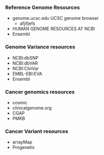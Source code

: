 ### Reference Genome Resources
* genome.ucsc.edu UCSC genome browser
  * afjifjefs 
* HUMAN GENOME RESOURCES AT NCBI
* Ensembl
### Genome Variance resources
* NCBI:dbSNP
* NCBI:dbVAR
* NCBI:ClinVar
* EMBL-EBI:EVA
* Ensembl
### Cancer genomics resources
* cosmic
* clinicalgenome.org
* CGAP
* PMKB
### Cancer Variant resources
* arrayMap
* Progenetix
